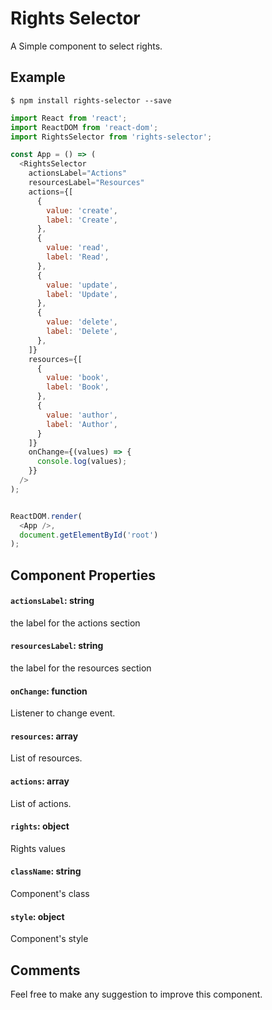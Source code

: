 # Rights Selector
A Simple component to select rights.


## Example

```shell 
$ npm install rights-selector --save
```

```javascript
import React from 'react';
import ReactDOM from 'react-dom';
import RightsSelector from 'rights-selector'; 

const App = () => (
  <RightsSelector
    actionsLabel="Actions"
    resourcesLabel="Resources"
    actions={[
      {
        value: 'create',
        label: 'Create',
      },
      {
        value: 'read',
        label: 'Read',
      },
      {
        value: 'update',
        label: 'Update',
      },
      {
        value: 'delete',
        label: 'Delete',
      },
    ]}
    resources={[
      {
        value: 'book',
        label: 'Book',
      },
      {
        value: 'author',
        label: 'Author',
      }
    ]}
    onChange={(values) => {
      console.log(values);
    }}
  />
);


ReactDOM.render(
  <App />,
  document.getElementById('root')
);

```

## Component Properties

#### `actionsLabel`: string
the label for the actions section

#### `resourcesLabel`: string
the label for the resources section

#### `onChange`: function
Listener to change event.

#### `resources`: array
List of resources.

#### `actions`: array
List of actions.

#### `rights`: object
Rights values

#### `className`: string
Component's class

#### `style`: object
Component's style



## Comments
Feel free to make any suggestion to improve this component.

